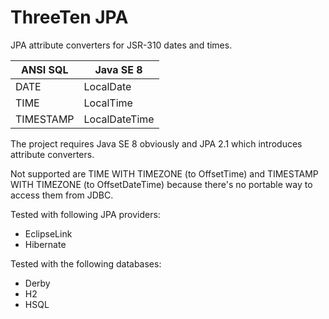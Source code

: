 ThreeTen JPA
============

JPA attribute converters for JSR-310 dates and times.

| ANSI SQL   | Java SE 8      |
| ---------- | -------------- |
| DATE       | LocalDate      |
| TIME       | LocalTime      |
| TIMESTAMP  | LocalDateTime  |

The project requires Java SE 8 obviously and JPA 2.1 which introduces attribute converters.

Not supported are TIME WITH TIMEZONE (to OffsetTime) and TIMESTAMP WITH TIMEZONE (to OffsetDateTime) because there's no portable way to access them from JDBC.

Tested with following JPA providers:
 * EclipseLink
 * Hibernate

Tested with the following databases:
 * Derby
 * H2
 * HSQL